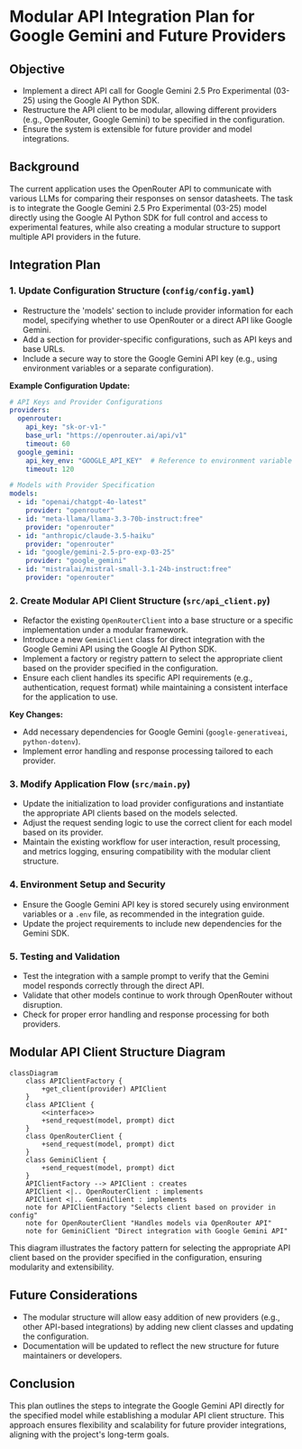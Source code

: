# Modular API Integration Plan for Google Gemini and Future Providers

## Objective
- Implement a direct API call for Google Gemini 2.5 Pro Experimental (03-25) using the Google AI Python SDK.
- Restructure the API client to be modular, allowing different providers (e.g., OpenRouter, Google Gemini) to be specified in the configuration.
- Ensure the system is extensible for future provider and model integrations.

## Background
The current application uses the OpenRouter API to communicate with various LLMs for comparing their responses on sensor datasheets. The task is to integrate the Google Gemini 2.5 Pro Experimental (03-25) model directly using the Google AI Python SDK for full control and access to experimental features, while also creating a modular structure to support multiple API providers in the future.

## Integration Plan

### 1. Update Configuration Structure (`config/config.yaml`)
- Restructure the 'models' section to include provider information for each model, specifying whether to use OpenRouter or a direct API like Google Gemini.
- Add a section for provider-specific configurations, such as API keys and base URLs.
- Include a secure way to store the Google Gemini API key (e.g., using environment variables or a separate configuration).

**Example Configuration Update:**
```yaml
# API Keys and Provider Configurations
providers:
  openrouter:
    api_key: "sk-or-v1-"
    base_url: "https://openrouter.ai/api/v1"
    timeout: 60
  google_gemini:
    api_key_env: "GOOGLE_API_KEY"  # Reference to environment variable
    timeout: 120

# Models with Provider Specification
models:
  - id: "openai/chatgpt-4o-latest"
    provider: "openrouter"
  - id: "meta-llama/llama-3.3-70b-instruct:free"
    provider: "openrouter"
  - id: "anthropic/claude-3.5-haiku"
    provider: "openrouter"
  - id: "google/gemini-2.5-pro-exp-03-25"
    provider: "google_gemini"
  - id: "mistralai/mistral-small-3.1-24b-instruct:free"
    provider: "openrouter"
```

### 2. Create Modular API Client Structure (`src/api_client.py`)
- Refactor the existing `OpenRouterClient` into a base structure or a specific implementation under a modular framework.
- Introduce a new `GeminiClient` class for direct integration with the Google Gemini API using the Google AI Python SDK.
- Implement a factory or registry pattern to select the appropriate client based on the provider specified in the configuration.
- Ensure each client handles its specific API requirements (e.g., authentication, request format) while maintaining a consistent interface for the application to use.

**Key Changes:**
- Add necessary dependencies for Google Gemini (`google-generativeai`, `python-dotenv`).
- Implement error handling and response processing tailored to each provider.

### 3. Modify Application Flow (`src/main.py`)
- Update the initialization to load provider configurations and instantiate the appropriate API clients based on the models selected.
- Adjust the request sending logic to use the correct client for each model based on its provider.
- Maintain the existing workflow for user interaction, result processing, and metrics logging, ensuring compatibility with the modular client structure.

### 4. Environment Setup and Security
- Ensure the Google Gemini API key is stored securely using environment variables or a `.env` file, as recommended in the integration guide.
- Update the project requirements to include new dependencies for the Gemini SDK.

### 5. Testing and Validation
- Test the integration with a sample prompt to verify that the Gemini model responds correctly through the direct API.
- Validate that other models continue to work through OpenRouter without disruption.
- Check for proper error handling and response processing for both providers.

## Modular API Client Structure Diagram

```mermaid
classDiagram
    class APIClientFactory {
        +get_client(provider) APIClient
    }
    class APIClient {
        <<interface>>
        +send_request(model, prompt) dict
    }
    class OpenRouterClient {
        +send_request(model, prompt) dict
    }
    class GeminiClient {
        +send_request(model, prompt) dict
    }
    APIClientFactory --> APIClient : creates
    APIClient <|.. OpenRouterClient : implements
    APIClient <|.. GeminiClient : implements
    note for APIClientFactory "Selects client based on provider in config"
    note for OpenRouterClient "Handles models via OpenRouter API"
    note for GeminiClient "Direct integration with Google Gemini API"
```

This diagram illustrates the factory pattern for selecting the appropriate API client based on the provider specified in the configuration, ensuring modularity and extensibility.

## Future Considerations
- The modular structure will allow easy addition of new providers (e.g., other API-based integrations) by adding new client classes and updating the configuration.
- Documentation will be updated to reflect the new structure for future maintainers or developers.

## Conclusion
This plan outlines the steps to integrate the Google Gemini API directly for the specified model while establishing a modular API client structure. This approach ensures flexibility and scalability for future provider integrations, aligning with the project's long-term goals.